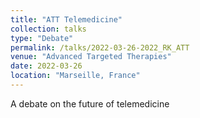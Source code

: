 ```yaml
---
title: "ATT Telemedicine"
collection: talks
type: "Debate"
permalink: /talks/2022-03-26-2022_RK_ATT
venue: "Advanced Targeted Therapies"
date: 2022-03-26
location: "Marseille, France"
---
```


A debate on the future of telemedicine
